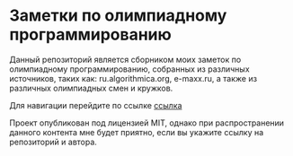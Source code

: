 # Заметки по олимпиадному программированию

Данный репозиторий является сборником моих заметок по олимпиадному программированию, собранных из различных источников, таких как: ru.algorithmica.org, e-maxx.ru, а также из различных олимпиадных смен и кружков.

Для навигации перейдите по ссылке [ссылка](notes/Contents.md)

Проект опубликован под лицензией MIT, однако при распространении данного контента мне будет приятно, если вы укажите ссылку на репозиторий и автора.